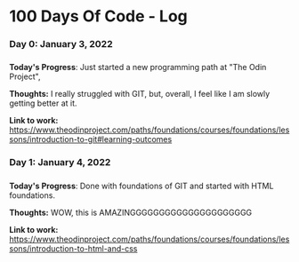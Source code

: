 # 100 Days Of Code - Log

### Day 0: January 3, 2022 
##### 

**Today's Progress**: Just started a new programming path at "The Odin Project", 

**Thoughts:** I really struggled with GIT, but, overall, I feel like I am slowly getting better at it.

**Link to work:** https://www.theodinproject.com/paths/foundations/courses/foundations/lessons/introduction-to-git#learning-outcomes

### Day 1: January 4, 2022 
##### 

**Today's Progress**: Done with foundations of GIT and started with HTML foundations. 

**Thoughts:** WOW, this is AMAZINGGGGGGGGGGGGGGGGGGGGG

**Link to work:** https://www.theodinproject.com/paths/foundations/courses/foundations/lessons/introduction-to-html-and-css
